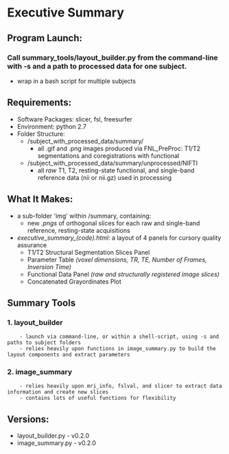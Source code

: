 # Executive Summary 

## Program Launch:
### Call summary_tools/layout_builder.py from the command-line with -s and a path to processed data for one subject.
- wrap in a bash script for multiple subjects

## Requirements: 
- Software Packages: slicer, fsl, freesurfer
- Environment: python 2.7
- Folder Structure: 
  - /subject_with_processed_data/summary/
    - all .gif and .png images produced via FNL_PreProc: T1/T2 segmentations and coregistrations with functional
  - /subject_with_processed_data/summary/unprocessed/NIFTI
    - all _raw_ T1, T2, resting-state functional, and single-band reference data (nii or nii.gz) used in processing
    
## What It Makes:
- a sub-folder 'img' within /summary, containing:
    - new _.pngs_ of orthogonal slices for each raw and single-band reference, resting-state acquisitions
- _executive\_summary\_(code).html_: a layout of 4 panels for cursory quality assurance
    -  T1/T2 Structural Segmentation Slices Panel
    -  Parameter Table _(voxel dimensions, TR, TE, Number of Frames, Inversion Time)_
    -  Functional Data Panel _(raw and structurally registered image slices)_
    -  Concatenated Grayordinates Plot
  
## Summary Tools
### 1. layout_builder
        - launch via command-line, or within a shell-script, using -s and paths to subject folders
        - relies heavily upon functions in image_summary.py to build the layout components and extract parameters
### 2. image_summary
        - relies heavily upon mri_info, fslval, and slicer to extract data information and create new slices
        - contains lots of useful functions for flexibility

## Versions:
- layout_builder.py - v0.2.0
- image_summary.py - v0.2.0